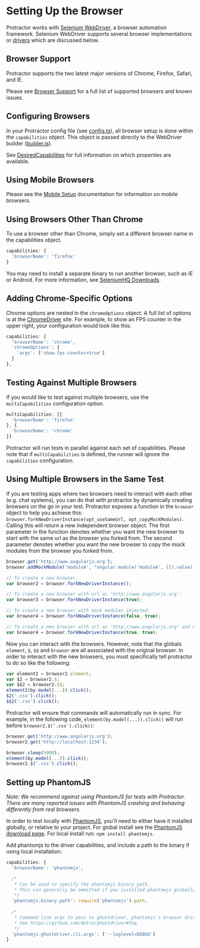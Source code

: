Setting Up the Browser
=======================

Protractor works with [Selenium WebDriver](http://docs.seleniumhq.org/docs/03_webdriver.jsp), a browser automation framework. Selenium WebDriver supports several browser implementations or [drivers](http://docs.seleniumhq.org/docs/03_webdriver.jsp#selenium-webdriver-s-drivers) which are discussed below.

Browser Support
---------------
Protractor supports the two latest major versions of Chrome, Firefox, Safari, and IE.

Please see [Browser Support](/docs/browser-support.md) for a full list of
supported browsers and known issues.


Configuring Browsers
--------------------

In your Protractor config file (see [config.ts](/lib/conf.ts)), all browser setup is done within the `capabilities` object. This object is passed directly to the WebDriver builder ([builder.js](https://code.google.com/p/selenium/source/browse/javascript/webdriver/builder.js)). 


See [DesiredCapabilities](https://github.com/SeleniumHQ/selenium/wiki/DesiredCapabilities) for full information on which properties are available.


Using Mobile Browsers
---------------------

Please see the [Mobile Setup](/docs/mobile-setup.md) documentation for information on mobile browsers.


Using Browsers Other Than Chrome
--------------------------------

To use a browser other than Chrome, simply set a different browser name in the capabilities object.

```javascript
capabilities: {
  'browserName': 'firefox'
}
```

You may need to install a separate binary to run another browser, such as IE or Android. For more information, see [SeleniumHQ Downloads](http://docs.seleniumhq.org/download/).


Adding Chrome-Specific Options
------------------------------

Chrome options are nested in the `chromeOptions` object. A full list of options is at the [ChromeDriver](https://sites.google.com/a/chromium.org/chromedriver/capabilities) site. For example, to show an FPS counter in the upper right, your configuration would look like this:

```javascript
capabilities: {
  'browserName': 'chrome',
  'chromeOptions': {
    'args': ['show-fps-counter=true']
  }
},
```


Testing Against Multiple Browsers
---------------------------------

If you would like to test against multiple browsers, use the `multiCapabilities` configuration option.

```javascript
multiCapabilities: [{
  'browserName': 'firefox'
}, {
  'browserName': 'chrome'
}]
```

Protractor will run tests in parallel against each set of capabilities. Please note that if `multiCapabilities` is defined, the runner will ignore the `capabilities` configuration.


Using Multiple Browsers in the Same Test
----------------------------------------
If you are testing apps where two browsers need to interact with each other (e.g. chat systems), you can do that with protractor by dynamically creating browsers on the go in your test. Protractor exposes a function in the `browser` object to help you achieve this: `browser.forkNewDriverInstance(opt_useSameUrl, opt_copyMockModules)`. 
Calling this will return a new independent browser object. The first parameter in the function denotes whether you want the new browser to start with the same url as the browser you forked from. The second parameter denotes whether you want the new browser to copy the mock modules from the browser you forked from.

```javascript
browser.get('http://www.angularjs.org');
browser.addMockModule('moduleA', "angular.module('moduleA', []).value('version', '3');");

// To create a new browser.
var browser2 = browser.forkNewDriverInstance();

// To create a new browser with url as 'http://www.angularjs.org':
var browser3 = browser.forkNewDriverInstance(true);

// To create a new browser with mock modules injected:
var browser4 = browser.forkNewDriverInstance(false, true);

// To create a new browser with url as 'http://www.angularjs.org' and mock modules injected:
var browser4 = browser.forkNewDriverInstance(true, true);
```

Now you can interact with the browsers. However, note that the globals `element`, `$`, `$$` and `browser` are all associated with the original browser. In order to interact with the new browsers, you must specifically tell protractor to do so like the following:

```javascript
var element2 = browser2.element;
var $2 = browser2.$;
var $$2 = browser2.$$;
element2(by.model(...)).click();
$2('.css').click();
$$2('.css').click();
```

Protractor will ensure that commands will automatically run in sync. For example, in the following code, `element(by.model(...)).click()` will run before `browser2.$('.css').click()`:

```javascript
browser.get('http://www.angularjs.org');
browser2.get('http://localhost:1234');

browser.sleep(5000);
element(by.model(...)).click();
browser2.$('.css').click();
```


Setting up PhantomJS
--------------------
_Note: We recommend against using PhantomJS for tests with Protractor. There are many reported issues with PhantomJS crashing and behaving differently from real browsers._

In order to test locally with [PhantomJS](http://phantomjs.org/), you'll need to either have it installed globally, or relative to your project. For global install see the [PhantomJS download page](http://phantomjs.org/download.html). For local install run: `npm install phantomjs`.

Add phantomjs to the driver capabilities, and include a path to the binary if using local installation:
```javascript
capabilities: {
  'browserName': 'phantomjs',

  /* 
   * Can be used to specify the phantomjs binary path.
   * This can generally be ommitted if you installed phantomjs globally.
   */
  'phantomjs.binary.path': require('phantomjs').path,
  
  /*
   * Command line args to pass to ghostdriver, phantomjs's browser driver.
   * See https://github.com/detro/ghostdriver#faq
   */
  'phantomjs.ghostdriver.cli.args': ['--loglevel=DEBUG']
}
```
